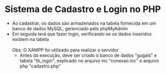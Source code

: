 # Sistema de Cadastro e Login no PHP
- Ao cadastrar, os dados são armazenados na tabela fornecida em um banco de dados MySQL, gerenciado pelo phpMyAdmin
- Em seguida terá que fazer login, verificando se os dados inseridos existem na tabela<br/><br/>
  Obs: O XAMPP foi utilizado para realizar o servidor 
  - Antes da execução, deve ser criado o banco de dados "gugals" e tabela "tb_login", explicado no arquivo inc "conexao.inc" e arquivo php "cadastro.php"
